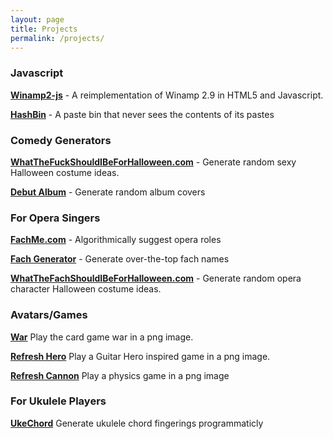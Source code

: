 ```yaml
---
layout: page
title: Projects
permalink: /projects/
---
```


### Javascript

**[Winamp2-js](http://jordaneldredge.com/projects/winamp2-js/)** -  A reimplementation of Winamp 2.9 in HTML5 and Javascript.

**[HashBin](http://hashb.in)** - A paste bin that never sees the contents of its pastes

### Comedy Generators

**[WhatTheFuckShouldIBeForHalloween.com](http://WhatTheFuckShouldIBeForHalloween.com)** - Generate random sexy Halloween costume ideas.

**[Debut Album](http://classicalcode.com/album_cover)** - Generate random album
covers

### For Opera Singers

**[FachMe.com](http://fachme.com)** - Algorithmically suggest opera roles

**[Fach Generator](http://jordaneldredge.com/projects/fach-generator)** - Generate over-the-top fach names

**[WhatTheFachShouldIBeForHalloween.com](http://WhatTheFachShouldIBeForHalloween.com)** - Generate random opera character Halloween costume ideas.

### Avatars/Games

**[War](http://jordaneldredge.com/projects/war)** Play the card game war in a png image.

**[Refresh Hero](http://jordaneldredge.com/projects/refresh-hero)** Play
a Guitar Hero inspired game in a png image.

**[Refresh Cannon](http://classicalcode.com/projects/shoot.png)** Play a physics
game in a png image

### For Ukulele Players

**[UkeChord](http://jordaneldredge.com/projects/ukulele-chords)** Generate ukulele
chord fingerings programmaticly

